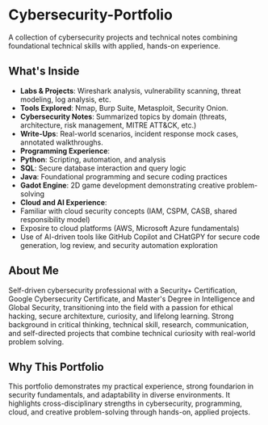 # Cybersecurity-Portfolio
A collection of cybersecurity projects and technical notes combining foundational technical skills with applied, hands-on experience.

## What's Inside
- **Labs & Projects**: Wireshark analysis, vulnerability scanning, threat modeling, log analysis, etc.
- **Tools Explored**: Nmap, Burp Suite, Metasploit, Security Onion.
- **Cybersecurity Notes**: Summarized topics by domain (threats, architecture, risk management, MITRE ATT&CK, etc.)
- **Write-Ups**: Real-world scenarios, incident response mock cases, annotated walkthroughs.
- **Programming Experience**:
- **Python**: Scripting, automation, and analysis
- **SQL**: Secure database interaction and query logic
- **Java**: Foundational programming and secure coding practices
- **Gadot Engine**: 2D game development demonstrating creative problem-solving
- **Cloud and AI Experience**:
- Familiar with cloud security concepts (IAM, CSPM, CASB, shared responsibility model)
- Exposire to cloud platforms (AWS, Microsoft Azure fundamentals)
- Use of AI-driven tools like GitHub Copilot and CHatGPY for secure code generation, log review, and security automation exploration

## About Me
Self-driven cybersecurity professional with a Security+ Certification, Google Cybersecurity Certificate, and Master's Degree in Intelligence and Global Security, transitioning into the field with a passion        for ethical hacking, secure architexture, curiosity, and lifelong learning. Strong background in critical thinking, technical skill, research, communication, and self-directed projects that combine technical      curiosity with real-world problem solving.

## Why This Portfolio
This portfolio demonstrates my practical experience, strong foundarion in security fundamentals, and adaptability in diverse environments. It highlights cross-disciplinary strengths in cybersecurity,              programming, cloud, and creative problem-solving through hands-on, applied projects. 
    
  
